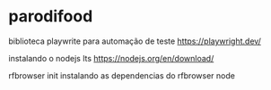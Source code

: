 # parodifood

biblioteca playwrite para automação de teste
https://playwright.dev/

instalando o nodejs lts
https://nodejs.org/en/download/

rfbrowser init
instalando as dependencias do rfbrowser node

